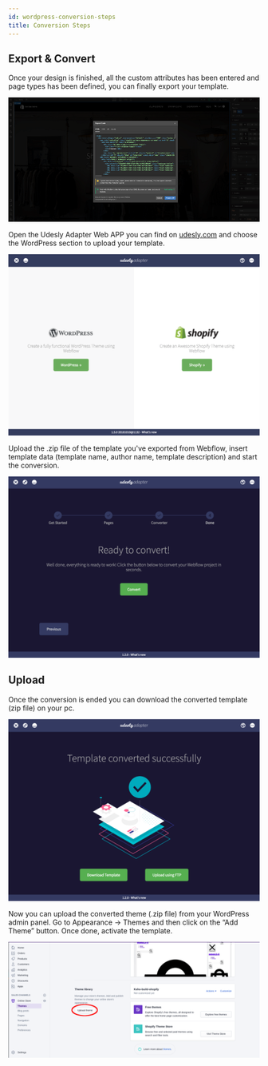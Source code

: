```yaml
---
id: wordpress-conversion-steps
title: Conversion Steps
---
```

## Export & Convert

Once your design is finished, all the custom attributes has been entered and page types has been defined, you can finally export your template.

![](assets/shopify-overview-7.png)

Open the Udesly Adapter Web APP you can find on [udesly.com](https://www.udesly.com/) and choose the WordPress section to upload your template.

![](assets/shopify-overview-9.png)

Upload the .zip file of the template you've exported from Webflow, insert template data (template name, author name, template description) and start the conversion.

![](assets/shopify-overview-14.png)

## Upload

Once the conversion is ended you can download the converted template (zip file) on your pc.

![](assets/shopify-overview-15.png)

Now you can upload the converted theme (.zip file) from your WordPress admin panel. Go to Appearance -> Themes and then click on the “Add Theme” button. Once done, activate the template.

![](assets/shopify-overview-16.png)

